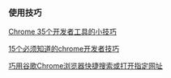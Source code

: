 ### 使用技巧
[Chrome 35个开发者工具的小技巧](http://www.w3cplus.com/tools/dev-tips.html)

[15个必须知道的chrome开发者技巧](http://www.admin10000.com/document/6159.html)

[巧用谷歌Chrome浏览器快捷搜索或打开指定网址](http://jingyan.baidu.com/article/49711c614f0373fa451b7c53.html)